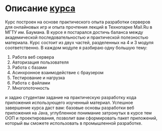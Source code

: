 # Описание [курса](https://stepik.org/course/146/info)
Курс построен на основе практического опыта разработки серверов для онлайновых игр и опыта прочтения лекций в Технопарке Mail.Ru в МГТУ им. Баумана. В курсе я постарался достичь баланса между академической последовательностью и практической полезностью материала. Курс состоит из двух частей, разделенных на 4 и 3 модуля соответственно. В каждом модуле я разбираю одну большую тему:
1. Работа веб сервера
2. Авторизация пользователя
3. Работа с базами
4. Асинхронное взаимодействие с браузером
5. Тестирование и нагрузка
6. Работа с файлами
7. Многопоточность

и задаю студентам задание на практическую разработку кода приложения использующего изученный материал. Успешное завершение курса даст вам: базовые основы разработки веб приложения на Java, углубленное понимание затронутых в курсе тем ООП и проектирования, позволит вам сформировать пакет приложений, который вы сможете использовать в промышленной разработке.